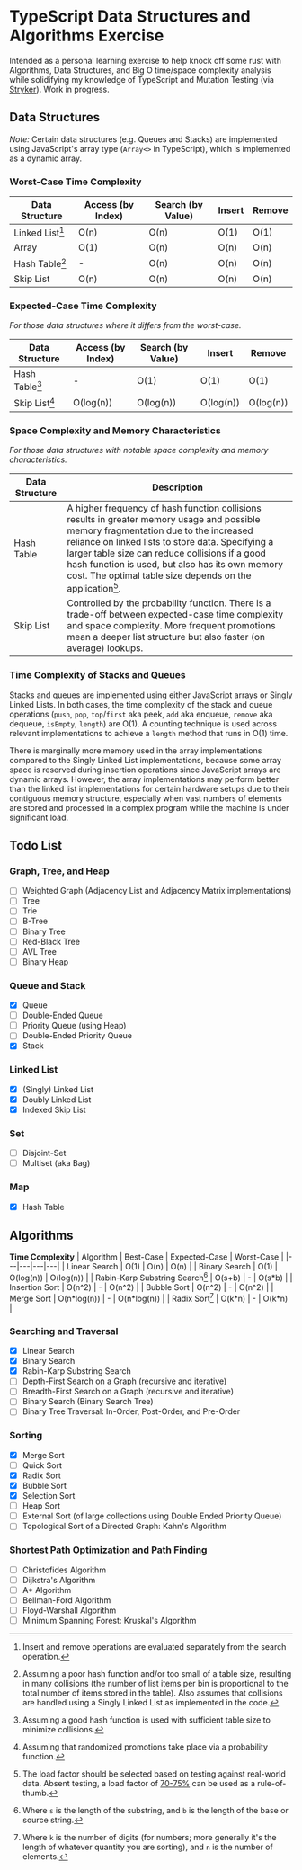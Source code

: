 # TypeScript Data Structures and Algorithms Exercise

Intended as a personal learning exercise to help knock off some rust with Algorithms, Data Structures, and Big O time/space complexity analysis while solidifying my knowledge of TypeScript and Mutation Testing (via [Stryker](https://stryker-mutator.io/docs/)). Work in progress.

## Data Structures

_Note:_ Certain data structures (e.g. Queues and Stacks) are implemented using JavaScript's array type (`Array<>` in TypeScript), which is implemented as a dynamic array.

### Worst-Case Time Complexity

| Data Structure | Access (by Index) | Search (by Value) | Insert | Remove |
|---|---|---|---|---|
| Linked List[^1] | O(n) | O(n) | O(1) | O(1) |
| Array | O(1) | O(n) | O(n) | O(n) |
| Hash Table[^2] | - | O(n) | O(n) | O(n) |
| Skip List | O(n) | O(n) | O(n) | O(n) |

[^1]: Insert and remove operations are evaluated separately from the search operation.
[^2]: Assuming a poor hash function and/or too small of a table size, resulting in many collisions (the number of list items per bin is proportional to the total number of items stored in the table). Also assumes that collisions are handled using a Singly Linked List as implemented in the code.

### Expected-Case Time Complexity

_For those data structures where it differs from the worst-case._

| Data Structure | Access (by Index) | Search (by Value) | Insert | Remove |
|---|---|---|---|---|
| Hash Table[^3] | - | O(1) | O(1) | O(1) |
| Skip List[^4] | O(log(n)) | O(log(n)) | O(log(n)) | O(log(n)) |

[^3]: Assuming a good hash function is used with sufficient table size to minimize collisions.
[^4]: Assuming that randomized promotions take place via a probability function.

### Space Complexity and Memory Characteristics

_For those data structures with notable space complexity and memory characteristics._

| Data Structure | Description |
|---|---|
| Hash Table | A higher frequency of hash function collisions results in greater memory usage and possible memory fragmentation due to the increased reliance on linked lists to store data. Specifying a larger table size can reduce collisions if a good hash function is used, but also has its own memory cost. The optimal table size depends on the application[^5]. |
| Skip List | Controlled by the probability function. There is a trade-off between expected-case time complexity and space complexity. More frequent promotions mean a deeper list structure but also faster (on average) lookups. |

[^5]: The load factor should be selected based on testing against real-world data. Absent testing, a load factor of [70-75%](https://stackoverflow.com/a/22745283) can be used as a rule-of-thumb.

### Time Complexity of Stacks and Queues

Stacks and queues are implemented using either JavaScript arrays or Singly Linked Lists. In both cases, the time complexity of the stack and queue operations (`push`, `pop`, `top`/`first` aka peek, `add` aka enqueue, `remove` aka dequeue, `isEmpty`, `length`) are O(1). A counting technique is used across relevant implementations to achieve a `length` method that runs in O(1) time.

There is marginally more memory used in the array implementations compared to the Singly Linked List implementations, because some array space is reserved during insertion operations since JavaScript arrays are dynamic arrays. However, the array implementations may perform better than the linked list implementations for certain hardware setups due to their contiguous memory structure, especially when vast numbers of elements are stored and processed in a complex program while the machine is under significant load.

## Todo List

### Graph, Tree, and Heap

- [ ] Weighted Graph (Adjacency List and Adjacency Matrix implementations)
- [ ] Tree
- [ ] Trie
- [ ] B-Tree
- [ ] Binary Tree
- [ ] Red-Black Tree
- [ ] AVL Tree
- [ ] Binary Heap

### Queue and Stack

- [x] Queue
- [ ] Double-Ended Queue
- [ ] Priority Queue (using Heap)
- [ ] Double-Ended Priority Queue
- [x] Stack

### Linked List

- [x] (Singly) Linked List
- [x] Doubly Linked List
- [x] Indexed Skip List

### Set

- [ ] Disjoint-Set
- [ ] Multiset (aka Bag)

### Map

- [x] Hash Table

## Algorithms

**Time Complexity**
| Algorithm | Best-Case | Expected-Case | Worst-Case |
|---|---|---|---|
| Linear Search | O(1) | O(n) | O(n) |
| Binary Search | O(1) | O(log(n)) | O(log(n)) |
| Rabin-Karp Substring Search[^6] | O(s+b) | - | O(s\*b) |
| Insertion Sort | O(n^2) | - | O(n^2) |
| Bubble Sort | O(n^2) | - | O(n^2) |
| Merge Sort | O(n\*log(n)) | - | O(n\*log(n)) |
| Radix Sort[^7] | O(k\*n) | - | O(k\*n) |

[^6]: Where `s` is the length of the substring, and `b` is the length of the base or source string.
[^7]: Where `k` is the number of digits (for numbers; more generally it's the length of whatever quantity you are sorting), and `n` is the number of elements.

### Searching and Traversal

- [x] Linear Search
- [x] Binary Search
- [x] Rabin-Karp Substring Search
- [ ] Depth-First Search on a Graph (recursive and iterative)
- [ ] Breadth-First Search on a Graph (recursive and iterative)
- [ ] Binary Search (Binary Search Tree)
- [ ] Binary Tree Traversal: In-Order, Post-Order, and Pre-Order

### Sorting

- [x] Merge Sort
- [ ] Quick Sort
- [x] Radix Sort
- [x] Bubble Sort
- [x] Selection Sort
- [ ] Heap Sort
- [ ] External Sort (of large collections using Double Ended Priority Queue)
- [ ] Topological Sort of a Directed Graph: Kahn's Algorithm

### Shortest Path Optimization and Path Finding

- [ ] Christofides Algorithm
- [ ] Dijkstra's Algorithm
- [ ] A* Algorithm
- [ ] Bellman-Ford Algorithm
- [ ] Floyd-Warshall Algorithm
- [ ] Minimum Spanning Forest: Kruskal's Algorithm
